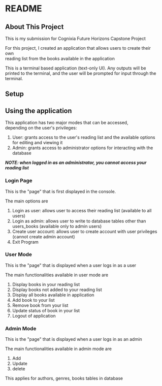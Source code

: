 # README

## About This Project

This is my submission for Cognixia Future Horizons Capstone Project

For this project, I created an application that allows users to create their own  
reading list from the books available in the application

This is a terminal based application (text-only UI). Any outputs will be printed to the terminal, and the user will be prompted for input through the terminal.

## Setup

## Using the application

This application has two major modes that can be accessed,  
depending on the user's privileges:

1. User:  grants access to the user's reading list and the available options  
for editing and viewing it
2. Admin: grants access to administrator options for interacting with the database

***NOTE: when logged in as an administrator, you cannot access your reading list***

### Login Page

This is the "page" that is first displayed in the console.

The main options are

1. Login as user: allows user to access their reading list (available to all users)
2. Login as admin: allows user to write to database tables other than users_books (available only to admin users)
3. Create user account: allows user to create account with user privileges (cannot create admin account)
4. Exit Program

### User Mode

This is the "page" that is displayed when a user logs in as a user

The main functionalities available in user mode are

1. Display books in your reading list
2. Display books not added to your reading list
3. Display all books available in application
4. Add book to your list
5. Remove book from your list
6. Update status of book in your list
7. Logout of application

### Admin Mode

This is the "page" that is displayed when a user logs in as an admin

The main functionalities available in admin mode are

1. Add
2. Update
3. delete

This applies for authors, genres, books tables in database
